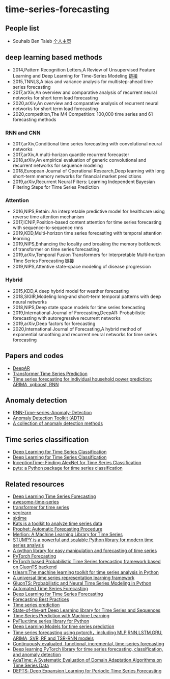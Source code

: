 # time-series-forecasting

## People list

* Souhaib Ben Taieb [个人主页](https://souhaib-bentaieb.com/)

## deep learning based methods
* 2014,Pattern Recognition Letters,A Review of Unsupervised Feature Learning and Deep Learning for Time-Series Modeling [链接](https://blog.csdn.net/weixin_40818267/article/details/102469100)
* 2015,TNNLS,A bias and variance analysis for multistep-ahead time series forecasting
* 2017,arXiv,An overview and comparative analysis of recurrent neural networks for short term load forecasting
* 2020,arXiv,An overview and comparative analysis of recurrent neural networks for short term load forecasting
* 2020,competition,The M4 Competition: 100,000 time series and 61 forecasting methods

### RNN and CNN
* 2017,arXiv,Conditional time series forecasting with convolutional neural networks
* 2017,arXiv,A multi-horizon quantile recurrent forecaster
* 2018,arXiv,An empirical evaluation of generic convolutional and recurrent networks for sequence modeling
* 2018,European Journal of Operational Research,Deep learning with long short-term memory networks for financial market predictions
* 2019,arXiv,Recurrent Neural Filters: Learning Independent Bayesian Filtering Steps for Time Series Prediction

### Attention
* 2016,NIPS,Retain: An interpretable predictive model for healthcare using reverse time attention mechanism
* 2017,ICNIP,Position-based content attention for time series forecasting with sequence-to-sequence rnns
* 2019,KDD,Multi-horizon time series forecasting with temporal attention learning
* 2019,NIPS,Enhancing the locality and breaking the memory bottleneck of transformer on time series forecasting
* 2019,arXiv,Temporal Fusion Transformers for Interpretable Multi-horizon Time Series Forecasting [链接](https://github.com/google-research/google-research/tree/master/tft)
* 2019,NIPS,Attentive state-space modeling of disease progression

### Hybrid
* 2015,KDD,A deep hybrid model for weather forecasting
* 2018,SIGIR,Modeling long-and short-term temporal patterns with deep neural networks
* 2018,NIPS,Deep state space models for time series forecasting
* 2019,International Journal of Forecasting,DeepAR: Probabilistic forecasting with autoregressive recurrent networks
* 2019,arXiv,Deep factors for forecasting
* 2020,International Journal of Forecasting,A hybrid method of exponential smoothing and recurrent neural networks for time series forecasting

## Papers and codes
* [DeepAR](https://github.com/zhykoties/TimeSeries)
* [Transformer Time Series Prediction](https://github.com/oliverguhr/transformer-time-series-prediction)
* [Time series forecasting for individual household power prediction: ARIMA, xgboost, RNN](https://github.com/Jenniferz28/Time-Series-ARIMA-XGBOOST-RNN)

## Anomaly detection
* [RNN-Time-series-Anomaly-Detection](https://github.com/chickenbestlover/RNN-Time-series-Anomaly-Detection)
* [Anomaly Detection Toolkit (ADTK)](https://github.com/arundo/adtk)
* [A collection of anomaly detection methods](https://github.com/shubhomoydas/ad_examples)

## Time series classification
* [Deep Learning for Time Series Classification](https://github.com/cauchyturing/UCR_Time_Series_Classification_Deep_Learning_Baseline)
* [Deep Learning for Time Series Classification](https://github.com/hfawaz/dl-4-tsc)
* [InceptionTime: Finding AlexNet for Time Series Classification](https://github.com/hfawaz/InceptionTime)
* [pyts: a Python package for time series classification](https://github.com/johannfaouzi/pyts)

## Related resources
* [Deep Learning Time Series Forecasting](https://github.com/Alro10/deep-learning-time-series)
* [awesome-time-series](https://github.com/cuge1995/awesome-time-series)
* [transformer for time series](https://github.com/maxjcohen/transformer)
* [seglearn](https://dmbee.github.io/seglearn/)
* [sktime](https://github.com/alan-turing-institute/sktime)
* [Kats is a toolkit to analyze time series data](https://github.com/facebookresearch/Kats)
* [Prophet: Automatic Forecasting Procedure](https://github.com/facebook/prophet)
* [Merlion: A Machine Learning Library for Time Series](https://github.com/salesforce/Merlion)
* [STUMPY is a powerful and scalable Python library for modern time series analysis](https://github.com/TDAmeritrade/stumpy)
* [A python library for easy manipulation and forecasting of time series](https://github.com/unit8co/darts)
* [PyTorch Forecasting](https://github.com/jdb78/pytorch-forecasting)
* [PyTorch based Probabilistic Time Series forecasting framework based on GluonTS backend](https://github.com/zalandoresearch/pytorch-ts)
* [tslearn:The machine learning toolkit for time series analysis in Python](https://github.com/tslearn-team/tslearn)
* [A universal time series representation learning framework](https://github.com/yuezhihan/ts2vec)
* [GluonTS: Probabilistic and Neural Time Series Modeling in Python](https://github.com/awslabs/gluon-ts)
* [Automated Time Series Forecasting](https://github.com/winedarksea/AutoTS)
* [Deep Learning for Time Series Forecasting](https://github.com/Azure/DeepLearningForTimeSeriesForecasting)
* [Forecasting Best Practices](https://github.com/microsoft/forecasting)
* [Time series prediction](https://github.com/LongxingTan/Time-series-prediction)
* [State-of-the-art Deep Learning library for Time Series and Sequences](https://github.com/timeseriesAI/tsai)
* [Time Series Prediction with Machine Learning](https://github.com/maxim5/time-series-machine-learning)
* [PyFlux:time series library for Python](https://github.com/RJT1990/pyflux)
* [Deep Learning Models for time series prediction](https://github.com/EvilPsyCHo/Deep-Time-Series-Prediction)
* [Time series forecasting using pytorch，including MLP,RNN,LSTM,GRU, ARIMA, SVR, RF and TSR-RNN models](https://github.com/zhangxu0307/time_series_forecasting_pytorch)
* [Continuously evaluated, functional, incremental, time-series forecasting](https://github.com/microprediction/timemachines)
* [Deep learning PyTorch library for time series forecasting, classification, and anomaly detection](https://github.com/AIStream-Peelout/flow-forecast)
* [AdaTime: A Systematic Evaluation of Domain Adaptation Algorithms on Time Series Data](https://github.com/emadeldeen24/AdaTime)
* [DEPTS: Deep Expansion Learning for Periodic Time Series Forecasting](https://github.com/weifantt/DEPTS)
